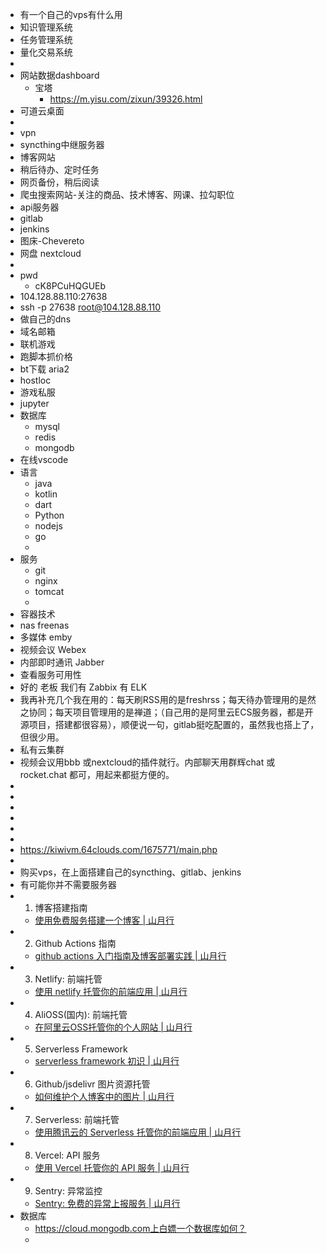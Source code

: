 - 有一个自己的vps有什么用
- 知识管理系统
- 任务管理系统
- 量化交易系统
-
- 网站数据dashboard
	- 宝塔
		- https://m.yisu.com/zixun/39326.html
- 可道云桌面
-
- vpn
- syncthing中继服务器
- 博客网站
- 稍后待办、定时任务
- 网页备份，稍后阅读
- 爬虫搜索网站-关注的商品、技术博客、网课、拉勾职位
- api服务器
- gitlab
- jenkins
- 图床-Chevereto
- 网盘 nextcloud
-
- pwd
	- cK8PCuHQGUEb
- 104.128.88.110:27638
- ssh -p 27638 root@104.128.88.110
- 做自己的dns
- 域名邮箱
- 联机游戏
- 跑脚本抓价格
- bt下载 aria2
- hostloc
- 游戏私服
- jupyter
- 数据库
	- mysql
	- redis
	- mongodb
- 在线vscode
- 语言
	- java
	- kotlin
	- dart
	- Python
	- nodejs
	- go
	-
- 服务
	- git
	- nginx
	- tomcat
	-
- 容器技术
- nas freenas
- 多媒体 emby
- 视频会议 Webex
- 内部即时通讯 Jabber
- 查看服务可用性
- 好的 老板 我们有 Zabbix 有 ELK
- 我再补充几个我在用的：每天刷RSS用的是freshrss；每天待办管理用的是然之协同；每天项目管理用的是禅道；（自己用的是阿里云ECS服务器，都是开源项目，搭建都很容易），顺便说一句，gitlab挺吃配置的，虽然我也搭上了，但很少用。
- 私有云集群
- 视频会议用bbb 或nextcloud的插件就行。内部聊天用群辉chat 或rocket.chat 都可，用起来都挺方便的。
-
-
-
-
-
-
- https://kiwivm.64clouds.com/1675771/main.php
-
- 购买vps，在上面搭建自己的syncthing、gitlab、jenkins
- 有可能你并不需要服务器
- 1. 博客搭建指南
	- [使用免费服务搭建一个博客 | 山月行](https://shanyue.tech/no-vps/if-you-want-a-blog.html)
- 2. Github Actions 指南
	- [github actions 入门指南及博客部署实践 | 山月行](https://shanyue.tech/no-vps/github-action-guide.html)
- 3. Netlify: 前端托管
	- [使用 netlify 托管你的前端应用 | 山月行](https://shanyue.tech/no-vps/deploy-fe-with-netlify.html)
- 4. AliOSS(国内): 前端托管
	- [在阿里云OSS托管你的个人网站 | 山月行](https://shanyue.tech/no-vps/deploy-fe-with-alioss.html)
- 5. Serverless Framework
	- [serverless framework 初识 | 山月行](https://shanyue.tech/no-vps/serverless.html)
- 6. Github/jsdelivr 图片资源托管
	- [如何维护个人博客中的图片 | 山月行](https://shanyue.tech/no-vps/images-in-blog.html)
- 7. Serverless: 前端托管
	- [使用腾讯云的 Serverless 托管你的前端应用 | 山月行](https://shanyue.tech/no-vps/serverless-fe.html)
- 8. Vercel: API 服务
	- [使用 Vercel 托管你的 API 服务 | 山月行](https://shanyue.tech/no-vps/api.html)
- 9. Sentry: 异常监控
	- [Sentry: 免费的异常上报服务 | 山月行](https://shanyue.tech/no-vps/sentry.html)
- 数据库
	- https://cloud.mongodb.com上白嫖一个数据库如何？
	-